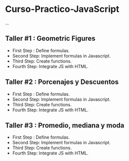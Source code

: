 # Curso-Practico-JavaScript

...

## Taller #1 : Geometric Figures

- First Step : Define formulas.
- Second Step: Implement formulas in Javascript.
- Third Step: Create functions.
- Fourth Step: Integrate JS with HTML.

## Taller #2 : Porcenajes y Descuentos

- First Step : Define formulas.
- Second Step: Implement formulas in Javascript.
- Third Step: Create functions.
- Fourth Step: Integrate JS with HTML.

## Taller #3 : Promedio, mediana y moda

- First Step : Define formulas.
- Second Step: Implement formulas in Javascript.
- Third Step: Create functions.
- Fourth Step: Integrate JS with HTML.